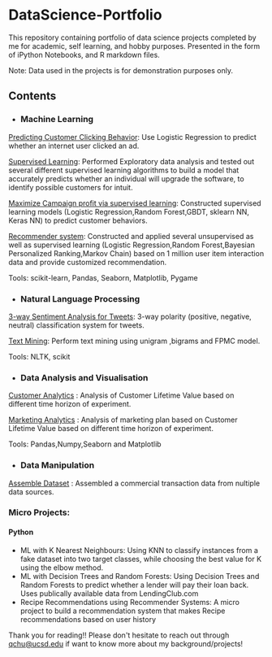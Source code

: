 # DataScience-Portfolio

This repository containing portfolio of data science projects completed by me for academic, self learning, and hobby purposes. Presented in the form of iPython Notebooks, and R markdown files.

Note: Data used in the projects is for demonstration purposes only.

## Contents
- ### Machine Learning

[Predicting Customer Clicking Behavior](https://github.com/qi-chu/DataScience-Portfolio/blob/main/tz-gaming-github.ipynb): Use Logistic Regression to predict whether an internet user clicked an ad.

[Supervised Learning](https://github.com/qi-chu/DataScience-Portfolio/blob/main/intuit.ipynb): Performed Exploratory data analysis and tested out several different supervised learning algorithms to build a model that accurately predicts whether an individual will upgrade the software, to identify possible customers for intuit.


[Maximize Campaign profit via supervised learning](https://github.com/qi-chu/DataScience-Portfolio/blob/main/CSE%20258%20final%20project.pdf): Constructed supervised learning models (Logistic Regression,Random Forest,GBDT, sklearn NN, Keras NN) to predict customer behaviors.

[Recommender system](https://github.com/qi-chu/DataScience-Portfolio/blob/main/intuit-redux.ipynb): Constructed and applied several unsupervised as well as supervised learning (Logistic Regression,Random Forest,Bayesian Personalized Ranking,Markov Chain) based on 1 million user item interaction data and provide customized recommendation.


Tools: scikit-learn, Pandas, Seaborn, Matplotlib, Pygame

- ### Natural Language Processing
[3-way Sentiment Analysis for Tweets](https://github.com/qi-chu/DataScience-Portfolio/blob/main/text_process-gitlab.ipynb): 3-way polarity (positive, negative, neutral) classification system for tweets.

[Text Mining](https://github.com/qi-chu/DataScience-Portfolio/blob/main/text_process-gitlab.ipynb): Perform text mining using unigram ,bigrams and FPMC model.

Tools: NLTK, scikit

- ### Data Analysis and Visualisation
[Customer Analytics](https://github.com/qi-chu/DataScience-Portfolio/blob/main/pentathlon_gitlab.ipynb) : Analysis of Customer Lifetime Value based on different time horizon of experiment.

[Marketing Analytics](https://github.com/qi-chu/DataScience-Portfolio/blob/main/tuango.ipynb) : Analysis of marketing plan based on Customer Lifetime Value based on different time horizon of experiment.

Tools: Pandas,Numpy,Seaborn and Matplotlib

- ### Data Manipulation
[Assemble Dataset](https://github.com/qi-chu/DataScience-Portfolio/blob/main/recreate-dataset-gitlab.ipynb) : Assembled a commercial transaction data from nultiple data sources.

### Micro Projects:
#### Python
- ML with K Nearest Neighbours: Using KNN to classify instances from a fake dataset into two target classes, while choosing the best value for K using the elbow method.
- ML with Decision Trees and Random Forests: Using Decision Trees and Random Forests to predict whether a lender will pay their loan back. Uses publically available data from LendingClub.com
- Recipe Recommendations using Recommender Systems: A micro project to build a recommendation system that makes Recipe recommendations based on user history

<!-- #### R

ML Logistic Regression: Predicting salary class of a person using logistic regression.
ML Decision Trees and Random Forests: Using Decision Trees and Random Forests to classify schools as Private or Public.
 -->

Thank you for reading!! Please don't hesitate to reach out through qchu@ucsd.edu if want to know more about my background/projects! 
